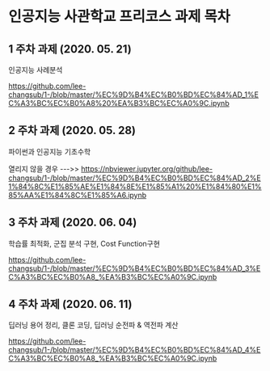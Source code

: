 # 인공지능 사관학교 프리코스 과제 목차

## 1 주차 과제 (2020. 05. 21)
인공지능 사례분석

https://github.com/lee-changsub/1-/blob/master/%EC%9D%B4%EC%B0%BD%EC%84%AD_1%EC%A3%BC%EC%B0%A8%20%EA%B3%BC%EC%A0%9C.ipynb

## 2 주차 과제 (2020. 05. 28)
파이썬과 인공지능 기초수학

열리지 않을 경우 --->> https://nbviewer.jupyter.org/github/lee-changsub/1-/blob/master/%EC%9D%B4%EC%B0%BD%EC%84%AD_2%E1%84%8C%E1%85%AE%E1%84%8E%E1%85%A1%20%E1%84%80%E1%85%AA%E1%84%8C%E1%85%A6.ipynb

## 3 주차 과제 (2020. 06. 04)
학습률 최적화, 군집 분석 구현, Cost Function구현

https://github.com/lee-changsub/1-/blob/master/%EC%9D%B4%EC%B0%BD%EC%84%AD_3%EC%A3%BC%EC%B0%A8_%EA%B3%BC%EC%A0%9C.ipynb

## 4 주차 과제 (2020. 06. 11)
딥러닝 용어 정리, 클론 코딩, 딥러닝 순전파 & 역전파 계산

https://github.com/lee-changsub/1-/blob/master/%EC%9D%B4%EC%B0%BD%EC%84%AD_4%EC%A3%BC%EC%B0%A8_%EA%B3%BC%EC%A0%9C.ipynb
